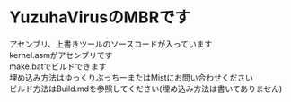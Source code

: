 # YuzuhaVirusのMBRです   
アセンブリ、上書きツールのソースコードが入っています  
kernel.asmがアセンブリです  
make.batでビルドできます  
埋め込み方法はゆっくりぶっちーまたはMistにお問い合わせください  
ビルド方法はBuild.mdを参照してください(埋め込み方法は書いてありません)
